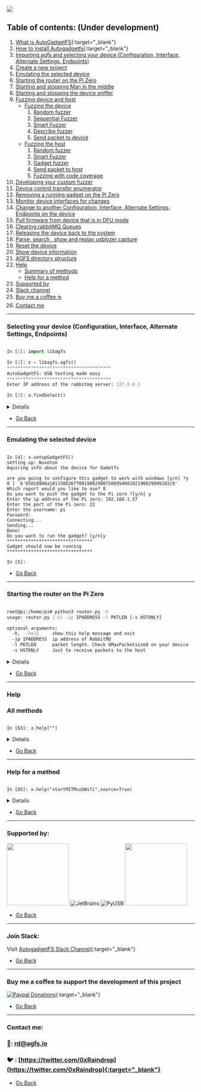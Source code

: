 ![](https://github.com/ehabhussein/AutoGadgetFS/raw/master/screenshots/agfslogos.png)

<a name="autogadgetfs-tutorial"/>

## Table of contents: (Under development)
1. [What is AutoGadgetFS](https://agfs.io/){:target="_blank"}
1. [How to install Autogadgetfs](https://agfs.io/#Installation){:target="_blank"}
1. [Importing agfs and selecting your device (Configuration, Interface, Alternate Settings, Endpoints)](#selecting-your-device)
1. [Create a new project](#newp)
1. [Emulating the selected device](#Emulating-the-selected-device)
1. [Starting the router on the Pi Zero](#Starting-the-router-on-the-Pi-Zero)
1. [Starting and stopping Man in the middle](#Mitm)
1. [Starting and stopping the device sniffer](#devsniff)
1. [Fuzzing device and host](#Fuzzing)
	- [Fuzzing the device](#Devfuzz)
		1. [Random fuzzer](#Device-random-fuzzer)
		1. [Sequential Fuzzer](#Device-sequential-fuzzer)
		1. [Smart Fuzzer](#Device-smart-fuzz)
		1. [Describe fuzzer](#Describe-fuzzer)
		1. [Send packet to device](#senddev)
	- [Fuzzing the host](#Hostfuzz)
		1. [Random fuzzer](#Host-random-fuzzer)
		1. [Smart Fuzzer](#Host-smart-fuzzer)
		1. [Gadget fuzzer](#Host-gadget-fuzzer)
		1. [Send packet to host](#sendhst)
		1. [Fuzzing with code coverage](#codecov)
1. [Developing your custom fuzzer](#cusfuzz)
1. [Device control transfer enumerator](#Control-Transfer-Enumerator)
1. [Removing a running gadget on the Pi Zero](#rgadget)
1. [Monitor device interfaces for changes](#monint)
1. [Change to another Configuration, Interface, Alternate Settings, Endpoints on the device](#chgint)
1. [Pull firmware from device that is in DFU mode](#dfu)
1. [Clearing rabbitMQ Queues](#qclear)
1. [Releasing the device back to the system](#release)
1. [Parse, search , show and replay usblyzer capture](#usblyzer)
1. [Reset the device](#reset)
1. [Show device information](#devinfo)
1. [AGFS directory structure](#struct)
1. [Help](#Help)
	- [Summary of methods](#All-methods)
	- [Help for a method](#Method-help)
1. [Supported by](#Support)
1. [Slack channel](#Slack)
1. [Buy me a coffee ☕️](#Donate)
1. [Contact me](#Contact)

---

### Selecting your device (Configuration, Interface, Alternate Settings, Endpoints)

```python

In [1]: import libagfs                                                         

In [2]: x = libagfs.agfs()                                                                                                                                                                    
***************************************
AutoGadgetFS: USB testing made easy
***************************************
Enter IP address of the rabbitmq server: 127.0.0.1

In [3]: x.findSelect()
```
<details>
	
```python
Give your project a name?!: Nuc220DevKit
0 : Realtek:33107:3034
1 : Generic:1041:3034
2 : Linux 5.6.0-kali1-amd64 xhci-hcd:3:7531
3 : Linux 5.6.0-kali1-amd64 xhci-hcd:2:7531
4 : VIA Labs, Inc.:2071:8457
5 : Linux 5.6.0-kali1-amd64 xhci-hcd:3:7531
6 : None:257:6720
7 : Generic:21521:3034
8 : None:57506:1161
9 : CN09357GLOG008CLA8P2A01:26403:3141
10 : SINO WEALTH:4102:9610
11 : Nuvoton:20764:1046
12 : VIA Technologies Inc.         :258:8457
13 : Logitech:50475:1133
14 : VIA Labs, Inc.:10263:8457
15 : Linux 5.6.0-kali1-amd64 xhci-hcd:2:7531
---> Select a device: 11
DEVICE ID 0416:511c on Bus 001 Address 047 =================
 bLength                :   0x12 (18 bytes)
 bDescriptorType        :    0x1 Device
 bcdUSB                 :  0x110 USB 1.1
 bDeviceClass           :    0x0 Specified at interface
 bDeviceSubClass        :    0x0
 bDeviceProtocol        :    0x0
 bMaxPacketSize0        :   0x40 (64 bytes)
 idVendor               : 0x0416
 idProduct              : 0x511c
 bcdDevice              :  0x100 Device 1.0
 iManufacturer          :    0x1 Nuvoton
 iProduct               :    0x2 Nu-Link
 iSerialNumber          :    0x0 
 bNumConfigurations     :    0x1
  CONFIGURATION 1: 100 mA ==================================
   bLength              :    0x9 (9 bytes)
   bDescriptorType      :    0x2 Configuration
   wTotalLength         :   0x40 (64 bytes)
   bNumInterfaces       :    0x2
   bConfigurationValue  :    0x1
   iConfiguration       :    0x0 
   bmAttributes         :   0x80 Bus Powered
   bMaxPower            :   0x32 (100 mA)
    INTERFACE 0: Human Interface Device ====================
     bLength            :    0x9 (9 bytes)
     bDescriptorType    :    0x4 Interface
     bInterfaceNumber   :    0x0
     bAlternateSetting  :    0x0
     bNumEndpoints      :    0x2
     bInterfaceClass    :    0x3 Human Interface Device
     bInterfaceSubClass :    0x0
     bInterfaceProtocol :    0x0
     iInterface         :    0x0 
      ENDPOINT 0x81: Interrupt IN ==========================
       bLength          :    0x7 (7 bytes)
       bDescriptorType  :    0x5 Endpoint
       bEndpointAddress :   0x81 IN
       bmAttributes     :    0x3 Interrupt
       wMaxPacketSize   :   0x40 (64 bytes)
       bInterval        :    0x1
      ENDPOINT 0x2: Interrupt OUT ==========================
       bLength          :    0x7 (7 bytes)
       bDescriptorType  :    0x5 Endpoint
       bEndpointAddress :    0x2 OUT
       bmAttributes     :    0x3 Interrupt
       wMaxPacketSize   :   0x40 (64 bytes)
       bInterval        :    0x1
    INTERFACE 1: CDC Data ==================================
     bLength            :    0x9 (9 bytes)
     bDescriptorType    :    0x4 Interface
     bInterfaceNumber   :    0x1
     bAlternateSetting  :    0x0
     bNumEndpoints      :    0x2
     bInterfaceClass    :    0xa CDC Data
     bInterfaceSubClass :    0x0
     bInterfaceProtocol :    0x0
     iInterface         :    0x0 
      ENDPOINT 0x83: Bulk IN ===============================
       bLength          :    0x7 (7 bytes)
       bDescriptorType  :    0x5 Endpoint
       bEndpointAddress :   0x83 IN
       bmAttributes     :    0x2 Bulk
       wMaxPacketSize   :   0x40 (64 bytes)
       bInterval        :    0x0
      ENDPOINT 0x4: Bulk OUT ===============================
       bLength          :    0x7 (7 bytes)
       bDescriptorType  :    0x5 Endpoint
       bEndpointAddress :    0x4 OUT
       bmAttributes     :    0x2 Bulk
       wMaxPacketSize   :   0x40 (64 bytes)
       bInterval        :    0x0
        
do you want to detach the device from it's current system driver: [y/n] y
Disabling Interfaces on configuration: 1
Disabling interfaces :
	2
Disabled interface: 0
[-] Kernel driver detached
Configuration Value: 1

​	Interface number: 0,Alternate Setting: 0

​		Endpoint Address: 0x81

​		Endpoint Address: 0x2

​	Interface number: 1,Alternate Setting: 0

​		Endpoint Address: 0x83

​		Endpoint Address: 0x4

Do you want to reset the device? [y/n]: n
which Configuration would you like to use: 1
which Interface would you like to use: 0
which Alternate setting would you like to use: 0
which Endpoint IN would you like to use: 0x81
which Endpoint OUT would you like to use: 0x2
Checking if device supports DFU mode based on USB DFU R1.1

********************************

This Device isnt in DFU mode

********************************

Do you want to claim the device interface: [y/n] y
Checking HID report retrieval

b'05010900a101150026ff0019002900750895408102190029009102c0'
.........ÿ.....u...........À
Do you want to save this device's information?[y/n]y
setting up: Nuvoton
Creating backup of device

- Done: Device settings copied to file.

In [4]:

```
</details> 

- [Go Back](#autogadgetfs-tutorial)

---

### Emulating the selected device

```python3

In [4]: x.setupGadgetFS()                                                                                                                                                                     
setting up: Nuvoton
Aquiring info about the device for Gadetfs

are you going to configure this gadget to work with windows [y/n] ?y
0 ]  b'05010900a101150026ff0019002900750895408102190029009102c0'
Which report would you like to use? 0
Do you want to push the gadget to the Pi zero ?[y/n] y
Enter the ip address of the Pi zero: 192.168.1.57
Enter the port of the Pi zero: 22
Enter the username: pi
Password: 
Connecting...
Sending...
Done!
Do you want to run the gadget? [y/n]y
********************************
Gadget should now be running
********************************

In [5]:  

```

- [Go Back](#autogadgetfs-tutorial)

---

### Starting the router on the Pi Zero

```bash

root@pi:/home/pi# python3 router.py -h
usage: router.py [-h] -ip IPADDRESS -l PKTLEN [-s HSTONLY]

optional arguments:
  -h, --help     show this help message and exit
  -ip IPADDRESS  ip address of RabbitMQ
  -l PKTLEN      packet length. Check bMaxPacketsize0 on your device
  -s HSTONLY     Just to receive packets to the host

```

<details>
	
```bash

root@pi:/home/pi# python3 router.py -l64 -ip 192.168.1.3

```

</details>

- [Go Back](#autogadgetfs-tutorial)

---

### Help

### All methods

```python3

In [63]: x.help("")

```

<details>

```python

Currently supported methods:
________________________________________________________________________________
Method               ||-->Description
________________________________________________________________________________
MITMproxy            ||-->This method creates a connection to the RabbitMQ and listen on received messages on the todev queue
________________________________________________________________________________
MITMproxyRQueues     ||-->This method reads from the queue todev and sends the request to the device its self.
________________________________________________________________________________
SmartFuzz            ||-->This method is generates packets based on what it has learned from a sniff from either the host or the device
________________________________________________________________________________
chgIntrfs            ||-->This method allows you to change and select another interface
________________________________________________________________________________
clearqueues          ||-->this method clears all the queues on the rabbitMQ queues that are set up
________________________________________________________________________________
clonedev             ||-->This method does not need any parameters it only saves a backup of the device incase you need to share it or use it later.
________________________________________________________________________________
createctrltrsnfDB    ||-->creates a SQLite database containing values that were enumerated from control transfer enumeration
________________________________________________________________________________
createdb             ||-->create the sqlite table and columns from usblyzer captures
________________________________________________________________________________
decodePacketAscii    ||-->This method decodes packet bytes back to Ascii
________________________________________________________________________________
describeFuzz         ||-->This method allows you to describe a packet and select which bytes will be fuzzed
________________________________________________________________________________
devDfuDump           ||-->This method allows you to pull firmware from a device in DFU mode
________________________________________________________________________________
devEnumCtrltrnsf     ||-->This method enumerates all possible combinations of a control transfer request
________________________________________________________________________________
devReset             ||-->This method Resets the device
________________________________________________________________________________
devWrite             ||-->To use this with a method you would write make sure to run the startSniffReadThread(self,endpoint=None, pts=None, queue=None,channel=None)
________________________________________________________________________________
devctrltrnsf         ||-->This method allows you to send ctrl transfer requests to the target device
________________________________________________________________________________
deviceInfo           ||-->gets the complete info only for any usb connected to the host
________________________________________________________________________________
deviceInterfaces     ||-->get all interfaces and endpoints on the device
________________________________________________________________________________
devrandfuzz          ||-->this method allows you to create fixed or random size packets created using urandom
________________________________________________________________________________
devseqfuzz           ||-->This method allows you to create sequential incremented packets and send them to the device
________________________________________________________________________________
findSelect           ||-->This method enumerates all USB devices connected and allows you to select it as a target device as well as its endpoints
________________________________________________________________________________
help                 ||-->AutogadgetFS Help method
________________________________________________________________________________
hostwrite            ||-->This method writes packets to the host either targeting a software or a driver in control of the device
________________________________________________________________________________
hstrandfuzz          ||-->this method allows you to create fixed or random size packets created using urandom and send them to the host queue
________________________________________________________________________________
monInterfaceChng     ||-->Method in charge of monitoring interfaces for changes this is called from def startMonInterfaceChng(self)
________________________________________________________________________________
newProject           ||-->creates a new project name if you were testing something else
________________________________________________________________________________
releasedev           ||-->releases the device and re-attaches the kernel driver
________________________________________________________________________________
removeGadget         ||-->This method removes the gadget from the raspberryPI
________________________________________________________________________________
replaymsgs           ||-->This method searches the USBLyzer parsed database and give you the option replay a message or all messages from host to device
________________________________________________________________________________
searchmsgs           ||-->This method allows you to search and select all messages for a pattern which were saved from a USBlyzer database creation
________________________________________________________________________________
setupGadgetFS        ||-->setup variables for gadgetFS : Linux Only, on Raspberry Pi Zero best option
________________________________________________________________________________
showMessage          ||-->shows messages if error or warn or info
________________________________________________________________________________
sniffdevice          ||-->read the communication between the device to hosts
________________________________________________________________________________
startMITMusbWifi     ||-->Starts a thread to monitor the USB target Device
________________________________________________________________________________
startMonInterfaceChng||-->This method Allows you to monitor a device every 10 seconds in case it suddenly changes its interface configuration.
________________________________________________________________________________
startQueuewrite      ||-->initiates a connection to the queue to communicate with the host
________________________________________________________________________________
startSniffReadThread ||-->This is a thread to continuously read the replies from the device and dependent on what you pass to the method either pts or queue
________________________________________________________________________________
stopMITMusbWifi      ||-->Stops the man in the middle thread between the host and the device
________________________________________________________________________________
stopMonInterfaceChang||-->Stops the interface monitor thread
________________________________________________________________________________
stopQueuewrite       ||-->stop the thread incharge of communicating with the host machine
________________________________________________________________________________
stopSniffing         ||-->Kills the sniffing thread strted by startSniffReadThread()
________________________________________________________________________________
usblyzerparse        ||-->This method will parse your xml exported from usblyzer and then import them into a database
________________________________________________________________________________


```

</details>

- [Go Back](#autogadgetfs-tutorial)


---


### Help for a method

```python3

In [65]: x.help("startMITMusbWifi",source=True)

```

<details>
		
```python

****
[+]Help for startMITMusbWifi Method:
[-]Signature: startMITMusbWifi(self, endpoint=None, savefile=None, genpkts=0)


[+]startMITMusbWifi Help:
Starts a thread to monitor the USB target Device
:param endpoint: the OUT endpoint of the device most probably self.epout which is from the device to the PC
:param savefile: if you would like the packets from the host to be saved to a binary file
:param: genpkts: save packets from device to file
:return: None

[+]Source code of method startMITMusbWifi:
    def startMITMusbWifi(self,endpoint=None,savefile=None,genpkts=0):
        """ Starts a thread to monitor the USB target Device
        :param endpoint: the OUT endpoint of the device most probably self.epout which is from the device to the PC
        :param savefile: if you would like the packets from the host to be saved to a binary file
        :param: genpkts: save packets from device to file
        :return: None
        """
        if savefile:
            self.savefile = 1
        self.killthread = 0
        self.nlpthresh = 0
        self.startMITMProxyThread = threading.Thread(target=self.MITMproxy, args=(endpoint,savefile,genpkts,))
        self.startMITMProxyThread.start()

****

```

</details>

- [Go Back](#autogadgetfs-tutorial)

---

<a name="Support"/>

### Supported by:

<img src="https://scontent.faly3-2.fna.fbcdn.net/v/t1.0-9/fr/cp0/e15/q65/44079817_10157132509822841_8000883082938810368_n.jpg?_nc_cat=111&_nc_sid=dd9801&efg=eyJpIjoidCJ9&_nc_oc=AQmV77vp4H7E5CLwRCvKIPBIb9mRcD6LUSD48vYLH-cjd5wwxVvv5p-S8CwHBBYQr9I&_nc_ht=scontent.faly3-2.fna&_nc_tp=14&oh=d1653eaad921c8faf36beecbf242dcf8&oe=5F02FEF9" width="166" height="166"> ![JetBrains](https://github.com/ehabhussein/AutoGadgetFS/raw/master/screenshots/JetBrains.png) ![PyUSB](https://github.com/ehabhussein/AutoGadgetFS/raw/master/screenshots/pyusb.png) <img src="https://dslv9ilpbe7p1.cloudfront.net/TkfZukgA9X8SQdqJjdmdCA_store_logo_image.png" width="166" height="166"> 

- [Go Back](#autogadgetfs-tutorial)

---

<a name="Slack"/>

### Join Slack:

Visit [AutogadgetFS Slack Channel](https://join.slack.com/t/autogadgetfs/shared_invite/zt-emgcv3ol-unG_axHmSQlk~5GcBddhlQ){:target="_blank"}


- [Go Back](#autogadgetfs-tutorial)

---

<a name="Donate"/>

### Buy me a coffee to support the development of this project

[![Paypal Donations](https://img.shields.io/badge/Donate-PayPal-green.svg)](https://www.paypal.me/autogadgetfs){:target="_blank"}

- [Go Back](#autogadgetfs-tutorial)

---

<a name="Contact"/>

### Contact me:

### 📧: <rd@agfs.io>

### 🐦 : [https://twitter.com/0xRaindrop](https://twitter.com/0xRaindrop){:target="_blank"}

- [Go Back](#autogadgetfs-tutorial)
